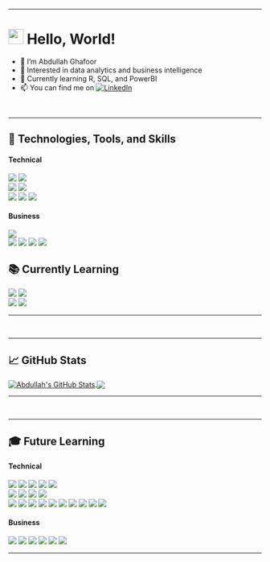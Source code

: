 -----

# <img src="https://raw.githubusercontent.com/MartinHeinz/MartinHeinz/master/wave.gif" width="30px"> Hello, World!
- 👋 I’m Abdullah Ghafoor
- 👀 Interested in data analytics and business intelligence
- 🌱 Currently learning R, SQL, and PowerBI
- 📫 You can find me on [![LinkedIn][1.2]][1]

[1.2]: https://raw.githubusercontent.com/MartinHeinz/MartinHeinz/master/linkedin-3-16.png (LinkedIn icon without padding)
[1]: https://www.linkedin.com/in/aagr-abdullah/

<!---

&nbsp;

---
## 🎓 Education
#### University of Houston
- **Bachelor of Business Administration** in Management Information Systems (2020-24)
<div id ="school"> 
  <img src="https://media-exp1.licdn.com/dms/image/C561BAQEp6qkOgtR9Pg/company-background_10000/0/1651157140765?e=2147483647&v=beta&t=uFsCkyU9IFILUtF-vDb8SSAc_lQ9fZJBt0XNTeZnokk"/>
</div>

------

--->

&nbsp;

------
## 🔧 Technologies, Tools, and Skills
#### Technical
![](https://img.shields.io/badge/Code-C++-informational?style=flat&logo=Cplusplus&logoColor=white&color=DB0030)
![](https://img.shields.io/badge/Code-Java-informational?style=flat&logo=&logoColor=white&color=DB0030)<br/>
![](https://img.shields.io/badge/Tools-Microsoft_Excel-informational?style=flat&logo=microsoftexcel&logoColor=white&color=004D98)
![](https://img.shields.io/badge/Tools-UML-informational?style=flat&logo=&logoColor=white&color=004D98)<br/>
![](https://img.shields.io/badge/Skills-Business_Process_Modeling-informational?style=flat&logo=&logoColor=white&color=EDBB00)
![](https://img.shields.io/badge/Skills-Data_Modeling-informational?style=flat&logo=&logoColor=white&color=EDBB00)
![](https://img.shields.io/badge/Skills-Fundamental_Data_Structures-informational?style=flat&logo=&logoColor=white&color=EDBB00)
#### Business
![](https://img.shields.io/badge/Tools-Salesforce_CRM-informational?style=flat&logo=Salesforce&logoColor=white&color=004D98)<br/>
![](https://img.shields.io/badge/Skills-Financial_Accounting-informational?style=flat&logo=&logoColor=white&color=EDBB00)
![](https://img.shields.io/badge/Skills-Managerial_Accounting-informational?style=flat&logo=&logoColor=white&color=EDBB00)
![](https://img.shields.io/badge/Skills-Marketing_Administration-informational?style=flat&logo=&logoColor=white&color=EDBB00)
![](https://img.shields.io/badge/Skills-Consultative_Selling-informational?style=flat&logo=&logoColor=white&color=EDBB00)

## 📚 Currently Learning
![](https://img.shields.io/badge/Code-R-informational?style=flat&logo=R&logoColor=white&color=DB0030)
![](https://img.shields.io/badge/Code-SQL-informational?style=flat&logo=Oracle&logoColor=white&color=DB0030)<br/>
![](https://img.shields.io/badge/Tools-PowerBI-informational?style=flat&logo=PowerBI&logoColor=white&color=004D98)
![](https://img.shields.io/badge/Tools-ArcGIS-informational?style=flat&logo=&logoColor=white&color=004D98)

------

&nbsp;

-------

## &#x1f4c8; GitHub Stats

<a href="https://github.com/aagr-abdullah/aagr-abdullah">
  <img align="center" src="https://github-readme-stats.vercel.app/api?username=aagr-abdullah&show_icons=true&line_height=27&count_private=true&title_color=ffffff&text_color=c9cacc&icon_color=2bbc8a&bg_color=1d1f21" alt="Abdullah's GitHub Stats" />
</a>
<a href="https://github.com/aagr-abdullah/aagr-abdullah">
  <img align="center" src="https://github-readme-stats.vercel.app/api/top-langs/?username=aagr-abdullah&hide=html,tex&title_color=ffffff&text_color=c9cacc&icon_color=2bbc8a&bg_color=1d1f21&langs_count=3" />
</a>

-----

&nbsp;

-----
## 🎓 Future Learning
#### Technical
![](https://img.shields.io/badge/Code-Python-informational?style=flat&logo=Python&logoColor=white&color=DB0030)
![](https://img.shields.io/badge/Code-Javascript-informational?style=flat&logo=Javascript&logoColor=white&color=DB0030)
![](https://img.shields.io/badge/Code-HTML-informational?style=flat&logo=HTML5&logoColor=white&color=DB0030)
![](https://img.shields.io/badge/Code-CSS-informational?style=flat&logo=CSS3&logoColor=white&color=DB0030)
![](https://img.shields.io/badge/Code-XML-informational?style=flat&logo=XML&logoColor=white&color=DB0030) <br/>
![](https://img.shields.io/badge/Tools-Microsoft_Project-informational?style=flat&logo=Microsoft&logoColor=white&color=004D98)
![](https://img.shields.io/badge/Tools-Tableau-informational?style=flat&logo=Tableau&logoColor=white&color=004D98)
![](https://img.shields.io/badge/Tools-MATLAB-informational?style=flat&logo=&logoColor=white&color=004D98)
![](https://img.shields.io/badge/Tools-SAS-informational?style=flat&logo=&logoColor=white&color=004D98) <br/>
![](https://img.shields.io/badge/Skills-Business_Statistical_Analysis-informational?style=flat&logo=&logoColor=white&color=EDBB00)
![](https://img.shields.io/badge/Skills-Geographic_Information_Systems-informational?style=flat&logo=&logoColor=white&color=EDBB00)
![](https://img.shields.io/badge/Skills-Business_Intelligence-informational?style=flat&logo=&logoColor=white&color=EDBB00)
![](https://img.shields.io/badge/Skills-Database_Management-informational?style=flat&logo=&logoColor=white&color=EDBB00)
![](https://img.shields.io/badge/Skills-Transaction_Processing-informational?style=flat&logo=&logoColor=white&color=EDBB00)
![](https://img.shields.io/badge/Skills-Data_Mining-informational?style=flat&logo=&logoColor=white&color=EDBB00)
![](https://img.shields.io/badge/Skills-Data_Visualization-informational?style=flat&logo=&logoColor=white&color=EDBB00)
![](https://img.shields.io/badge/Skills-Machine_Learning-informational?style=flat&logo=&logoColor=white&color=EDBB00)
![](https://img.shields.io/badge/Skills-Deep_Learning-informational?style=flat&logo=&logoColor=white&color=EDBB00)
![](https://img.shields.io/badge/Skills-Natural_Language_Processing-informational?style=flat&logo=&logoColor=white&color=EDBB00)
#### Business
![](https://img.shields.io/badge/Skills-IT_Project_Management-informational?style=flat&logo=&logoColor=white&color=EDBB00)
![](https://img.shields.io/badge/Skills-Information_Systems_Administration-informational?style=flat&logo=&logoColor=white&color=EDBB00)
![](https://img.shields.io/badge/Skills-Corporate_Finance_Fundamentals-informational?style=flat&logo=&logoColor=white&color=EDBB00)
![](https://img.shields.io/badge/Skills-Supply_Chain_Management_Fundamentals-informational?style=flat&logo=&logoColor=white&color=EDBB00)
![](https://img.shields.io/badge/Skills-Management_Principles-informational?style=flat&logo=&logoColor=white&color=EDBB00)
![](https://img.shields.io/badge/Skills-Organizational_Behavior-informational?style=flat&logo=&logoColor=white&color=EDBB00)

------
<!---
aagr-abdullah/aagr-abdullah is a ✨ special ✨ repository because its `README.md` (this file) appears on your GitHub profile.
You can click the Preview link to take a look at your changes.
--->
